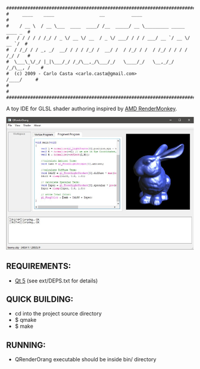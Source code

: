     ##############################################################################
    #     ____    ____                 __          ____                          #
    #    / __ \  / __ \___  ____  ____/ /__  _____/ __ \_________ _____  ____ _  #
    #   / / / / / /_/ / _ \/ __ \/ __  / _ \/ ___/ / / / ___/ __ `/ __ \/ __ `/  #
    #  / /_/ / / _, _/  __/ / / / /_/ /  __/ /  / /_/ / /  / /_/ / / / / /_/ /   #
    #  \___\_\/_/ |_|\___/_/ /_/\__,_/\___/_/   \____/_/   \__,_/_/ /_/\__, /    #
    #  (c) 2009 - Carlo Casta <carlo.casta@gmail.com>                 /____/     #
    #                                                                            #
    ##############################################################################

A toy IDE for GLSL shader authoring inspired by [AMD RenderMonkey](https://gpuopen.com/archive/gamescgi/rendermonkey-toolsuite/).

![screen](doc/screen-01.jpg)


## REQUIREMENTS: ##
* [Qt 5](http://www.qt.io)
(see ext/DEPS.txt for details)


## QUICK BUILDING: ##
* cd into the project source directory
* $ qmake
* $ make


## RUNNING: ##
* QRenderOrang executable should be inside bin/ directory
